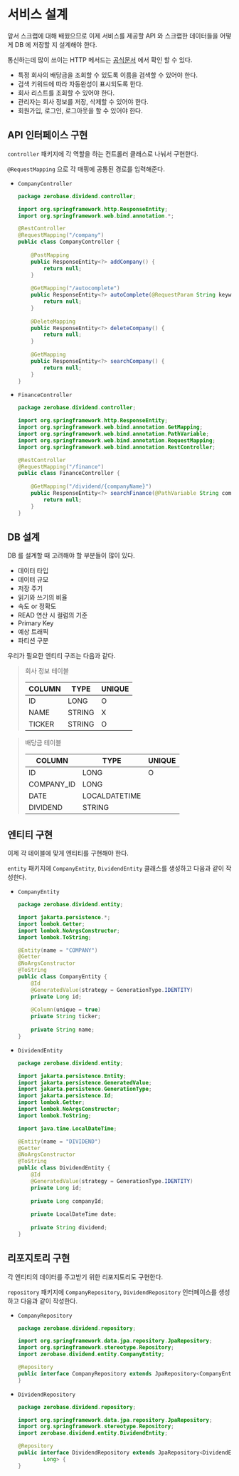 # 서비스 설계
앞서 스크랩에 대해 배웠으므로 이제 서비스를 제공할 API 와 스크랩한 데이터들을 어떻게 DB 에 저장할 지 설계해야 한다.

통신하는데 많이 쓰이는 HTTP 메서드는 [공식문서](https://www.rfc-editor.org/rfc/rfc9110.html#name-method-definitions) 에서 확인 할 수 있다.

- 특정 회사의 배당금을 조회할 수 있도록 이름을 검색할 수 있어야 한다.
- 검색 키워드에 따라 자동완성이 표시되도록 한다.
- 회사 리스트를 조회할 수 있어야 한다.
- 관리자는 회사 정보를 저장, 삭제할 수 있어야 한다.
- 회원가입, 로그인, 로그아웃을 할 수 있어야 한다.

## API 인터페이스 구현
`controller` 패키지에 각 역할을 하는 컨트롤러 클래스로 나눠서 구현한다.

`@RequestMapping` 으로 각 매핑에 공통된 경로를 입력해준다.

- `CompanyController`
    ```java
    package zerobase.dividend.controller;

    import org.springframework.http.ResponseEntity;
    import org.springframework.web.bind.annotation.*;

    @RestController
    @RequestMapping("/company")
    public class CompanyController {
        
        @PostMapping
        public ResponseEntity<?> addCompany() {
            return null;
        }
        
        @GetMapping("/autocomplete")
        public ResponseEntity<?> autoComplete(@RequestParam String keyword) {
            return null;
        }
        
        @DeleteMapping
        public ResponseEntity<?> deleteCompany() {
            return null;
        }
        
        @GetMapping
        public ResponseEntity<?> searchCompany() {
            return null;
        }
    }
    ```

- `FinanceController`
    ```java
    package zerobase.dividend.controller;

    import org.springframework.http.ResponseEntity;
    import org.springframework.web.bind.annotation.GetMapping;
    import org.springframework.web.bind.annotation.PathVariable;
    import org.springframework.web.bind.annotation.RequestMapping;
    import org.springframework.web.bind.annotation.RestController;

    @RestController
    @RequestMapping("/finance")
    public class FinanceController {
        
        @GetMapping("/dividend/{companyName}")
        public ResponseEntity<?> searchFinance(@PathVariable String companyName) {
            return null;
        }
    }
    ```

## DB 설계
DB 를 설계할 때 고려해야 할 부분들이 많이 있다.

- 데이터 타입
- 데이터 규모
- 저장 주기
- 읽기와 쓰기의 비율
- 속도 or 정확도
- READ 연산 시 컬럼의 기준
- Primary Key
- 예상 트래픽
- 파티션 구분

우리가 필요한 엔티티 구조는 다음과 같다.

> 회사 정보 테이블
>
> | COLUMN | TYPE   | UNIQUE |
> |--------|--------|--------|
> | ID     | LONG   | O      |
> | NAME   | STRING | X      |
> | TICKER | STRING | O      |

> 배당금 테이블
>
> | COLUMN     | TYPE          | UNIQUE |
> |------------|---------------|--------|
> | ID         | LONG          | O      |
> | COMPANY_ID | LONG          |        |
> | DATE       | LOCALDATETIME |        |
> | DIVIDEND   | STRING        |        |

## 엔티티 구현
이제 각 테이블에 맞게 엔티티를 구현해야 한다.

`entity` 패키지에 `CompanyEntity`, `DividendEntity` 클래스를 생성하고 다음과 같이 작성한다.

- `CompanyEntity`
    ```java
    package zerobase.dividend.entity;

    import jakarta.persistence.*;
    import lombok.Getter;
    import lombok.NoArgsConstructor;
    import lombok.ToString;

    @Entity(name = "COMPANY")
    @Getter
    @NoArgsConstructor
    @ToString
    public class CompanyEntity {
        @Id
        @GeneratedValue(strategy = GenerationType.IDENTITY)
        private Long id;
        
        @Column(unique = true)
        private String ticker;
        
        private String name;
    }
    ```

- `DividendEntity`
    ```java
    package zerobase.dividend.entity;

    import jakarta.persistence.Entity;
    import jakarta.persistence.GeneratedValue;
    import jakarta.persistence.GenerationType;
    import jakarta.persistence.Id;
    import lombok.Getter;
    import lombok.NoArgsConstructor;
    import lombok.ToString;

    import java.time.LocalDateTime;

    @Entity(name = "DIVIDEND")
    @Getter
    @NoArgsConstructor
    @ToString
    public class DividendEntity {
        @Id
        @GeneratedValue(strategy = GenerationType.IDENTITY)
        private Long id;
        
        private Long companyId;
        
        private LocalDateTime date;
        
        private String dividend;
    }
    ```

## 리포지토리 구현
각 엔티티의 데이터를 주고받기 위한 리포지토리도 구현한다.

`repository` 패키지에 `CompanyRepository`, `DividendRepository` 인터페이스를 생성하고 다음과 같이 작성한다.

- `CompanyRepository`
    ```java
    package zerobase.dividend.repository;

    import org.springframework.data.jpa.repository.JpaRepository;
    import org.springframework.stereotype.Repository;
    import zerobase.dividend.entity.CompanyEntity;

    @Repository
    public interface CompanyRepository extends JpaRepository<CompanyEntity, Long> {
    }
    ```

- `DividendRepository`
    ```java
    package zerobase.dividend.repository;

    import org.springframework.data.jpa.repository.JpaRepository;
    import org.springframework.stereotype.Repository;
    import zerobase.dividend.entity.DividendEntity;

    @Repository
    public interface DividendRepository extends JpaRepository<DividendEntity,
            Long> {
    }
    ```
